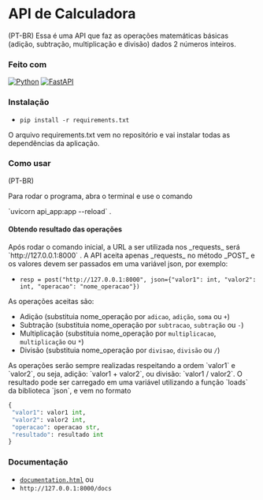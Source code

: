 # API de Calculadora

(PT-BR)
Essa é uma API que faz as operações matemáticas básicas (adição, subtração, multiplicação e divisão) dados 2 números inteiros.

### Feito com

[![Python](https://img.shields.io/badge/Python-000?style=for-the-badge&logo=python)](https://docs.python.org/3/)
[![FastAPI](https://img.shields.io/badge/FastAPI-000?style=for-the-badge&logo=fastapi)](https://fastapi.tiangolo.com/)

### Instalação

- `pip install -r requirements.txt`

<p>O arquivo requirements.txt vem no repositório e vai instalar todas as dependências da aplicação.</p>

### Como usar

(PT-BR)
<p>Para rodar o programa, abra o terminal e use o comando</p>
`uvicorn api_app:app --reload` .

#### Obtendo resultado das operações

<p>Após rodar o comando inicial, a URL a ser utilizada nos _requests_ será `http://127.0.0.1:8000` . A API aceita apenas _requests_ no método _POST_ e os valores devem ser passados em uma variável json, por exemplo:</p>

 - `resp = post("http://127.0.0.1:8000", json={"valor1": int, "valor2": int, "operacao": "nome_operacao"})`

<p>As operações aceitas são:</p>

 - Adição (substituia nome_operação por `adicao`, `adição`, `soma` ou `+`)
 - Subtração (substituia nome_operação por `subtracao`, `subtração` ou `-`)
 - Multiplicação (substituia nome_operação por `multiplicacao`, `multiplicação` ou `*`)
 - Divisão (substituia nome_operação por `divisao`, `divisão` ou `/`)

<p>As operações serão sempre realizadas respeitando a ordem `valor1` e `valor2`, ou seja, adição: `valor1 + valor2`, ou divisão: `valor1 / valor2`.
O resultado pode ser carregado em uma variável utilizando a função `loads` da biblioteca `json`, e vem no formato</p>

```python
{
 "valor1": valor1 int,
 "valor2": valor2 int,
 "operacao": operacao str,
 "resultado": resultado int
}
```

### Documentação

- [`documentation.html`](https://github.com/jotapesp/api-calculadora/blob/main/requirements.txt) ou
- `http://127.0.0.1:8000/docs`
